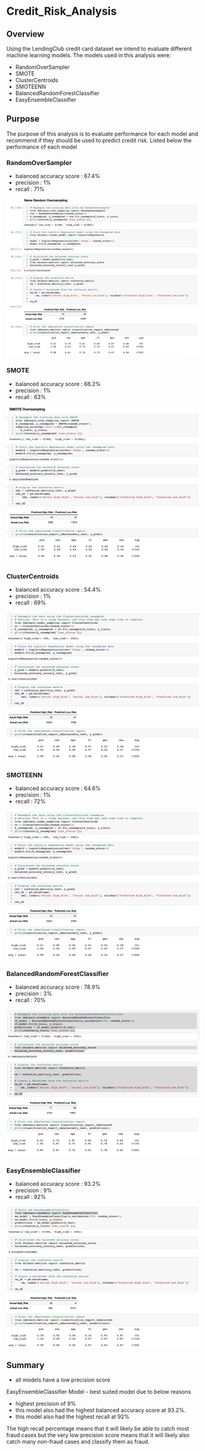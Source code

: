# Credit_Risk_Analysis

## Overview
Using the LendingClub credit card dataset we intend to evaluate different machine learning models. 
The models used in this analysis were:

- RandomOverSampler
- SMOTE
- ClusterCentroids
- SMOTEENN
- BalancedRandomForestClassifier
- EasyEnsembleClassifier

## Purpose
The purpose of this analysis is to evaluate performance for each model and recommend if they should be used to predict credit risk. Listed below the performance of each model

### RandomOverSampler
- balanced accuracy score : 67.4%
- precision : 1%
- recall : 71%

![RandomOverSampler](https://github.com/gopivasanth/Credit_Risk_Analysis/blob/4a34012e503d64fd0a626d63e66ea9f54c1fed92/Images/RandomOverSampler.png)

### SMOTE
- balanced accuracy score : 66.2%
- precision : 1%
- recall : 63%

![Smote](https://github.com/gopivasanth/Credit_Risk_Analysis/blob/4a34012e503d64fd0a626d63e66ea9f54c1fed92/Images/SMOTE.png)

### ClusterCentroids
- balanced accuracy score : 54.4%
- precision : 1%
- recall : 69%

![ClusterCentroids](https://github.com/gopivasanth/Credit_Risk_Analysis/blob/4a34012e503d64fd0a626d63e66ea9f54c1fed92/Images/ClusterCentroids.png)

### SMOTEENN
- balanced accuracy score : 64.6%
- precision : 1%
- recall : 72%

![SMOTEENN](https://github.com/gopivasanth/Credit_Risk_Analysis/blob/4a34012e503d64fd0a626d63e66ea9f54c1fed92/Images/ClusterCentroids.png)

### BalancedRandomForestClassifier
- balanced accuracy score : 78.9%
- precision : 3%
- recall : 70%

![BalancedRandomForestClassifier](https://github.com/gopivasanth/Credit_Risk_Analysis/blob/4a34012e503d64fd0a626d63e66ea9f54c1fed92/Images/BalancedRandomForestClassifier.png)

### EasyEnsembleClassifier
- balanced accuracy score : 93.2%
- precision : 9%
- recall : 92%

![EasyEnsembleClassifier](https://github.com/gopivasanth/Credit_Risk_Analysis/blob/4a34012e503d64fd0a626d63e66ea9f54c1fed92/Images/EasyEnsembleClassifier.png)

## Summary
- all models have a low precision score

EasyEnsembleClassifier Model - best suited model due to below reasons
- highest precision of 9%
- this model also had the highest balanced accuracy score at 93.2%. 
- this model also had the highest recall at 92%

The high recall percentage means that it will likely be able to catch most fraud cases but the very low precision score means that it will likely also catch many non-fraud cases and classify them as fraud. 